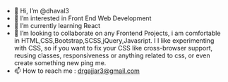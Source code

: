 - 👋 Hi, I’m @dhaval3
- 👀 I’m interested in Front End Web Development
- 🌱 I’m currently learning React
- 💞️ I’m looking to collaborate on any Frontend Projects, i am comfortable in HTML,CSS,Bootstrap,SCSS,jQuery,Javasript. I 
      I like experimenting with CSS, so if you want to fix your CSS like cross-browser support, reusing classes, responsiveness or anything related to css,
      or even create something new ping me.
- 📫 How to reach me : drgajjar3@gmail.com

<!---
dhaval3/dhaval3 is a ✨ special ✨ repository because its `README.md` (this file) appears on your GitHub profile.
You can click the Preview link to take a look at your changes.
--->
